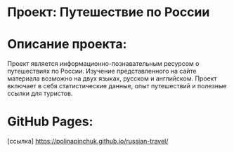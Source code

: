 # Проект: Путешествие по России

# Описание проекта:
Проект является информационно-познавательным ресурсом о путешествиях по России. Изучение представленного на сайте материала возможно на двух языках, русском и английском.
Проект включает в себя статистические данные, опыт путешествий и полезные ссылки для туристов.

# GitHub Pages:
[ссылка] https://polinapinchuk.github.io/russian-travel/
